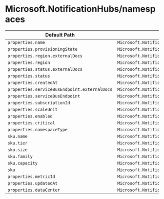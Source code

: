 # Microsoft.NotificationHubs/namespaces

| Default Path | Alias |
|---|---|
| `properties.name` | `Microsoft.NotificationHubs/namespaces/name` |
| `properties.provisioningState` | `Microsoft.NotificationHubs/namespaces/provisioningState` |
| `properties.region.externalDocs` | `Microsoft.NotificationHubs/namespaces/region.externalDocs` |
| `properties.region` | `Microsoft.NotificationHubs/namespaces/region` |
| `properties.status.externalDocs` | `Microsoft.NotificationHubs/namespaces/status.externalDocs` |
| `properties.status` | `Microsoft.NotificationHubs/namespaces/status` |
| `properties.createdAt` | `Microsoft.NotificationHubs/namespaces/createdAt` |
| `properties.serviceBusEndpoint.externalDocs` | `Microsoft.NotificationHubs/namespaces/serviceBusEndpoint.externalDocs` |
| `properties.serviceBusEndpoint` | `Microsoft.NotificationHubs/namespaces/serviceBusEndpoint` |
| `properties.subscriptionId` | `Microsoft.NotificationHubs/namespaces/subscriptionId` |
| `properties.scaleUnit` | `Microsoft.NotificationHubs/namespaces/scaleUnit` |
| `properties.enabled` | `Microsoft.NotificationHubs/namespaces/enabled` |
| `properties.critical` | `Microsoft.NotificationHubs/namespaces/critical` |
| `properties.namespaceType` | `Microsoft.NotificationHubs/namespaces/namespaceType` |
| `sku.name` | `Microsoft.NotificationHubs/namespaces/sku.name` |
| `sku.tier` | `Microsoft.NotificationHubs/namespaces/sku.tier` |
| `sku.size` | `Microsoft.NotificationHubs/namespaces/sku.size` |
| `sku.family` | `Microsoft.NotificationHubs/namespaces/sku.family` |
| `sku.capacity` | `Microsoft.NotificationHubs/namespaces/sku.capacity` |
| `sku` | `Microsoft.NotificationHubs/namespaces/sku` |
| `properties.metricId` | `Microsoft.NotificationHubs/namespaces/metricId` |
| `properties.updatedAt` | `Microsoft.NotificationHubs/namespaces/updatedAt` |
| `properties.dataCenter` | `Microsoft.NotificationHubs/namespaces/dataCenter` |

